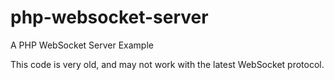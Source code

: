 # php-websocket-server
 A PHP WebSocket Server Example

This code is very old, and may not work with the latest WebSocket protocol.

